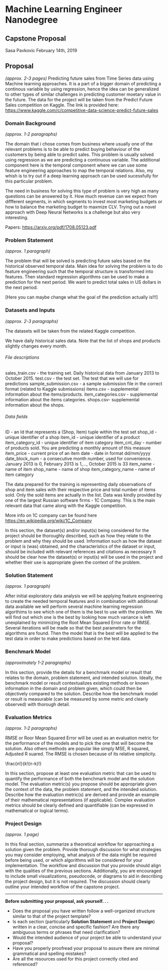 # Machine Learning Engineer Nanodegree
## Capstone Proposal
Sasa Pavkovic
February 14th, 2019

## Proposal
_(approx. 2-3 pages)_
Predicting future sales from Time Series data using Machine learning approaches. It is a part of a bigger domain of predicting a continous variable by using regression, hence the idea can be generalized to other types of similar challenges in predicting customer moetary value in the future. The data for the project will be taken from the Predict Future Sales competition on Kaggle. The link is provided here:
https://www.kaggle.com/c/competitive-data-science-predict-future-sales


### Domain Background
_(approx. 1-2 paragraphs)_

The domain that i chose comes from business where usually one of the relevant problems is to be able to predict buying behaviour of the customers by being able to predict sales. This problem is usually solved using regression as we are predicting a continuous variable. The additional component here is the temporal component where we can use some feature engineering approaches to map the temporal relations. Also, my whish is to try out if a deep learning approach can be used sucessfully for this particular problem. 

The need in business for solving this type of problem is very high as many questions can be answered by it. How much revenue can we expect from diffferent segments, in which segments to invest most marketing budgets or how to balance the marketing budget to maxmize CLV. Trying out a novel approach with Deep Neural Networks is a challenge but also very interesting. 

Papers: https://arxiv.org/pdf/1708.05123.pdf

### Problem Statement
_(approx. 1 paragraph)_

The problem that will be solved is predicting future sales based on the historical observed temporal data. Main idea for solving the problem is to do feature engineering such that the temporal structure is transformed into features. Then standard regression algorithms can be used to make a prediction for the next period. We want to predict total sales in US dollars in the next period.

[Here you can maybe change what the goal of the prediction actually is!!!]

### Datasets and Inputs
_(approx. 2-3 paragraphs)_

The datasets will be taken from the related Kaggle competition. 

We have daily historical sales data.  Note that the list of shops and products slightly changes every month. 

###### File descriptions ######
sales_train.csv - the training set. Daily historical data from January 2013 to October 2015.
test.csv - the test set. The test that we will use for predictions
sample_submission.csv - a sample submission file in the correct format (related to Kaggle submissions)
items.csv - supplemental information about the items/products.
item_categories.csv  - supplemental information about the items categories.
shops.csv- supplemental information about the shops.

###### Data fields #######
ID - an Id that represents a (Shop, Item) tuple within the test set
shop_id - unique identifier of a shop
item_id - unique identifier of a product
item_category_id - unique identifier of item category
item_cnt_day - number of products sold. You are predicting a monthly amount of this measure
item_price - current price of an item
date - date in format dd/mm/yyyy
date_block_num - a consecutive month number, used for convenience. January 2013 is 0, February 2013 is 1,..., October 2015 is 33
item_name - name of item
shop_name - name of shop
item_category_name - name of item category

The data prepared for the training is representing daily observations of shop and item sales with their respective price and total number of items sold. Only the sold items are actually in the list. Data was kindly provided by one of the largest Russian software firms - 1C Company. This is the main relevant data that came along with the Kaggle competition.

More info on 1C company can be found here https://en.wikipedia.org/wiki/1C_Company

In this section, the dataset(s) and/or input(s) being considered for the project should be thoroughly described, such as how they relate to the problem and why they should be used. Information such as how the dataset or input is (was) obtained, and the characteristics of the dataset or input, should be included with relevant references and citations as necessary It should be clear how the dataset(s) or input(s) will be used in the project and whether their use is appropriate given the context of the problem.

### Solution Statement
_(approx. 1 paragraph)_

After initial exploratory data analysis we will be applying feature engineering to create the needed temporal features and in combination with additional data available we will perform several machine learning regression algorthims to see which one of them is the best to use with the problem. We will find out which one is the best by looking how much variance is left unexplained by minimizing the Root Mean Squared Error rate or RMSE. Several iterations will be made so that the best parameters for the algorithms are found. Then the model that is the best will be applied to the test data in order to make predictions based on the test data.

### Benchmark Model
_(approximately 1-2 paragraphs)_

In this section, provide the details for a benchmark model or result that relates to the domain, problem statement, and intended solution. Ideally, the benchmark model or result contextualizes existing methods or known information in the domain and problem given, which could then be objectively compared to the solution. Describe how the benchmark model or result is measurable (can be measured by some metric and clearly observed) with thorough detail.

### Evaluation Metrics
_(approx. 1-2 paragraphs)_

RMSE or Roor Mean Squared Error will be used as an evaluation metric for the performance of the models and to pick the one that will become the solution. Also others methods are popular like simply MSE, R squared, Adjusted R suared. The RMSE is chosen because of its relative simplicity. 

\frac{n!}{k!(n-k)!}


In this section, propose at least one evaluation metric that can be used to quantify the performance of both the benchmark model and the solution model. The evaluation metric(s) you propose should be appropriate given the context of the data, the problem statement, and the intended solution. Describe how the evaluation metric(s) are derived and provide an example of their mathematical representations (if applicable). Complex evaluation metrics should be clearly defined and quantifiable (can be expressed in mathematical or logical terms).

### Project Design
_(approx. 1 page)_

In this final section, summarize a theoretical workflow for approaching a solution given the problem. Provide thorough discussion for what strategies you may consider employing, what analysis of the data might be required before being used, or which algorithms will be considered for your implementation. The workflow and discussion that you provide should align with the qualities of the previous sections. Additionally, you are encouraged to include small visualizations, pseudocode, or diagrams to aid in describing the project design, but it is not required. The discussion should clearly outline your intended workflow of the capstone project.

-----------

**Before submitting your proposal, ask yourself. . .**

- Does the proposal you have written follow a well-organized structure similar to that of the project template?
- Is each section (particularly **Solution Statement** and **Project Design**) written in a clear, concise and specific fashion? Are there any ambiguous terms or phrases that need clarification?
- Would the intended audience of your project be able to understand your proposal?
- Have you properly proofread your proposal to assure there are minimal grammatical and spelling mistakes?
- Are all the resources used for this project correctly cited and referenced?
